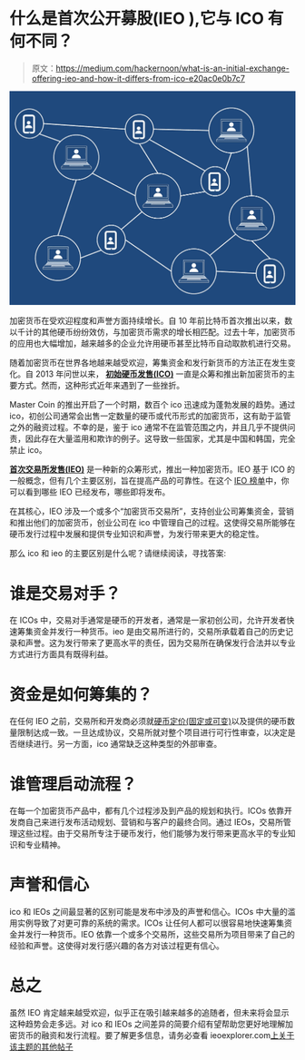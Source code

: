 # 什么是首次公开募股(IEO ),它与 ICO 有何不同？

> 原文：<https://medium.com/hackernoon/what-is-an-initial-exchange-offering-ieo-and-how-it-differs-from-ico-e20ac0e0b7c7>

![](img/0dea18f86fdc81878a2d8d0587ff13ea.png)

加密货币在受欢迎程度和声誉方面持续增长。自 10 年前比特币首次推出以来，数以千计的其他硬币纷纷效仿，与加密货币需求的增长相匹配。过去十年，加密货币的应用也大幅增加，越来越多的企业允许用硬币甚至比特币自动取款机进行交易。

随着加密货币在世界各地越来越受欢迎，筹集资金和发行新货币的方法正在发生变化。自 2013 年问世以来， [**初始硬币发售(ICO)**](https://en.wikipedia.org/wiki/Initial_coin_offering) 一直是众筹和推出新加密货币的主要方式。然而，这种形式近年来遇到了一些挫折。

Master Coin 的推出开启了一个时期，数百个 ico 迅速成为蓬勃发展的趋势。通过 ico，初创公司通常会出售一定数量的硬币或代币形式的加密货币，这有助于监管之外的融资过程。不幸的是，鉴于 ico 通常不在监管范围之内，并且几乎不提供问责，因此存在大量滥用和欺诈的例子。这导致一些国家，尤其是中国和韩国，完全禁止 ico。

[**首次交易所发售(IEO)**](https://cryptopotato.com/what-is-an-initial-exchange-offering-ieo-and-how-it-differs-from-ico/) 是一种新的众筹形式，推出一种加密货币。IEO 基于 ICO 的一般概念，但有几个主要区别，旨在提高产品的可靠性。在这个 [IEO 榜单](https://ieoexplorer.com/)中，你可以看到哪些 IEO 已经发布，哪些即将发布。

在其核心，IEO 涉及一个或多个“加密货币交易所”，支持创业公司筹集资金，营销和推出他们的加密货币，创业公司在 ico 中管理自己的过程。这使得交易所能够在硬币发行过程中发展和提供专业知识和声誉，为发行带来更大的稳定性。

那么 ico 和 ieo 的主要区别是什么呢？请继续阅读，寻找答案:

# **谁是交易对手？**

在 ICOs 中，交易对手通常是硬币的开发者，通常是一家初创公司，允许开发者快速筹集资金并发行一种货币。ieo 是由交易所进行的，交易所承载着自己的历史记录和声誉。这为发行带来了更高水平的责任，因为交易所在确保发行合法并以专业方式进行方面具有既得利益。

# **资金是如何筹集的？**

在任何 IEO 之前，交易所和开发商必须就[硬币定价(固定或可变)](https://cryptohit.io/)以及提供的硬币数量限制达成一致。一旦达成协议，交易所就对整个项目进行可行性审查，以决定是否继续进行。另一方面，ico 通常缺乏这种类型的外部审查。

# **谁管理启动流程？**

在每一个加密货币产品中，都有几个过程涉及到产品的规划和执行。ICOs 依靠开发商自己来进行发布活动规划、营销和与客户的最终合同。通过 IEOs，交易所管理这些过程。由于交易所专注于硬币发行，他们能够为发行带来更高水平的专业知识和专业精神。

# **声誉和信心**

ico 和 IEOs 之间最显著的区别可能是发布中涉及的声誉和信心。ICOs 中大量的滥用实例导致了对更可靠的系统的需求。ICOs 让任何人都可以很容易地快速筹集资金并发行一种货币。IEO 依靠一个或多个交易所，这些交易所为项目带来了自己的经验和声誉。这使得对发行感兴趣的各方对该过程更有信心。

# **总之**

虽然 IEO 肯定越来越受欢迎，似乎正在吸引越来越多的追随者，但未来将会显示这种趋势会走多远。对 ico 和 IEOs 之间差异的简要介绍有望帮助您更好地理解加密货币的融资和发行流程。要了解更多信息，请务必查看 ieoexplorer.com[上关于该主题的其他帖子](http://ieoexplorer.com)